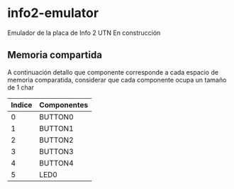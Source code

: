 # info2-emulator
Emulador de la placa de Info 2 UTN
En construcción

## Memoria compartida
A continuación detallo que componente corresponde a cada espacio de memoria comparatida, considerar que cada componente ocupa un tamaño de 1 char

|Indice|Componentes|
|------|-----------|
|0|BUTTON0|
|1|BUTTON1|
|2|BUTTON2|
|3|BUTTON3|
|4|BUTTON4|
|5|LED0|
